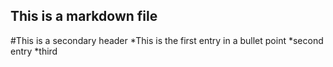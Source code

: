 ## This is a markdown file
#This is a secondary header
*This is the first entry in a bullet point
*second entry
*third
